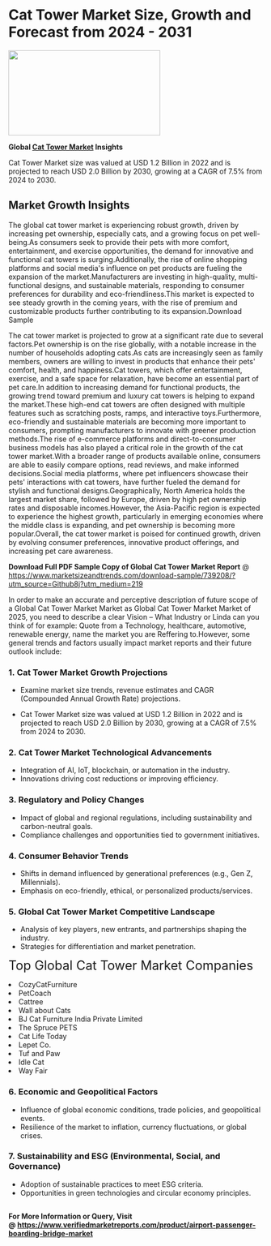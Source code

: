 <H1>Cat Tower Market Size, Growth and Forecast from 2024 - 2031</H1><img class="aligncenter size-medium wp-image-584254" src="https://thirdeyenews.in/wp-content/uploads/2024/09/Global-Market-Research-300x168.jpeg" alt="" width="300" height="168" /><p><strong>Global&nbsp;<a href="https://www.marketsizeandtrends.com/download-sample/739208/?utm_source=Github8j?utm_medium=219">Cat Tower Market</a> Insights</strong></p><p>Cat Tower Market size was valued at USD 1.2 Billion in 2022 and is projected to reach USD 2.0 Billion by 2030, growing at a CAGR of 7.5% from 2024 to 2030.</p><p><h2>Market Growth Insights</h2> <p>The global cat tower market is experiencing robust growth, driven by increasing pet ownership, especially cats, and a growing focus on pet well-being.As consumers seek to provide their pets with more comfort, entertainment, and exercise opportunities, the demand for innovative and functional cat towers is surging.Additionally, the rise of online shopping platforms and social media's influence on pet products are fueling the expansion of the market.Manufacturers are investing in high-quality, multi-functional designs, and sustainable materials, responding to consumer preferences for durability and eco-friendliness.This market is expected to see steady growth in the coming years, with the rise of premium and customizable products further contributing to its expansion.Download Sample</p> <p>The cat tower market is projected to grow at a significant rate due to several factors.Pet ownership is on the rise globally, with a notable increase in the number of households adopting cats.As cats are increasingly seen as family members, owners are willing to invest in products that enhance their pets' comfort, health, and happiness.Cat towers, which offer entertainment, exercise, and a safe space for relaxation, have become an essential part of pet care.In addition to increasing demand for functional products, the growing trend toward premium and luxury cat towers is helping to expand the market.These high-end cat towers are often designed with multiple features such as scratching posts, ramps, and interactive toys.Furthermore, eco-friendly and sustainable materials are becoming more important to consumers, prompting manufacturers to innovate with greener production methods.The rise of e-commerce platforms and direct-to-consumer business models has also played a critical role in the growth of the cat tower market.With a broader range of products available online, consumers are able to easily compare options, read reviews, and make informed decisions.Social media platforms, where pet influencers showcase their pets' interactions with cat towers, have further fueled the demand for stylish and functional designs.Geographically, North America holds the largest market share, followed by Europe, driven by high pet ownership rates and disposable incomes.However, the Asia-Pacific region is expected to experience the highest growth, particularly in emerging economies where the middle class is expanding, and pet ownership is becoming more popular.Overall, the cat tower market is poised for continued growth, driven by evolving consumer preferences, innovative product offerings, and increasing pet care awareness.</p><p><span class=""><strong>Download Full PDF Sample Copy of Global Cat Tower Market Report</strong> @ <a href="https://www.marketsizeandtrends.com/download-sample/739208/?utm_source=Github8j?utm_medium=219" target="_blank">https://www.marketsizeandtrends.com/download-sample/739208/?utm_source=Github8j?utm_medium=219</a></span></p><p>In order to make an accurate and perceptive description of future scope of a Global&nbsp;Cat Tower Market Market as Global&nbsp;Cat Tower Market Market of 2025, you need to describe a clear Vision &ndash; What Industry or Linda can you think of for example: Quote from a Technology, healthcare, automotive, renewable energy, name the market you are Reffering to.However, some general trends and factors usually impact market reports and their future outlook include:</p><h3>1.&nbsp;<strong>Cat Tower Market Growth Projections</strong></h3><ul><li>Examine market size trends, revenue estimates and CAGR (Compounded Annual Growth Rate) projections.</li><li><p>Cat Tower Market size was valued at USD 1.2 Billion in 2022 and is projected to reach USD 2.0 Billion by 2030, growing at a CAGR of 7.5% from 2024 to 2030.</p></li></ul><h3>2.&nbsp;<strong>Cat Tower Market Technological Advancements</strong></h3><ul><li>Integration of AI, IoT, blockchain, or automation in the industry.</li><li>Innovations driving cost reductions or improving efficiency.</li></ul><h3>3.&nbsp;<strong>Regulatory and Policy Changes</strong></h3><ul><li>Impact of global and regional regulations, including sustainability and carbon-neutral goals.</li><li>Compliance challenges and opportunities tied to government initiatives.</li></ul><h3>4.&nbsp;<strong>Consumer Behavior Trends</strong></h3><ul><li>Shifts in demand influenced by generational preferences (e.g., Gen Z, Millennials).</li><li>Emphasis on eco-friendly, ethical, or personalized products/services.</li></ul><h3>5.&nbsp;<strong>Global Cat Tower Market Competitive Landscape</strong></h3><ul><li>Analysis of key players, new entrants, and partnerships shaping the industry.</li><li>Strategies for differentiation and market penetration.</li></ul><p data-pm-slice="1 1 []"><span style="color: inherit; font-family: inherit; font-size: 25px;">Top Global Cat Tower Market Companies</span></p><div class="" data-test-id=""><p><li>CozyCatFurniture</li><li> PetCoach</li><li> Cattree</li><li> Wall about Cats</li><li> BJ Cat Furniture India Private Limited</li><li> The Spruce PETS</li><li> Cat Life Today</li><li> Lepet Co.</li><li> Tuf and Paw</li><li> Idle Cat</li><li> Way Fair</li></p></div><h3>6.&nbsp;<strong>Economic and Geopolitical Factors</strong></h3><ul><li>Influence of global economic conditions, trade policies, and geopolitical events.</li><li>Resilience of the market to inflation, currency fluctuations, or global crises.</li></ul><h3>7.&nbsp;<strong>Sustainability and ESG (Environmental, Social, and Governance)</strong></h3><ul><li>Adoption of sustainable practices to meet ESG criteria.</li><li>Opportunities in green technologies and circular economy principles.</li></ul><h2><strong style="font-size: 14px;">For More Information or Query, Visit @&nbsp;</strong><a style="background-color: #ffffff; font-size: 14px;" href="https://www.marketsizeandtrends.com/report/cat-tower-market/" target="_blank">https://www.verifiedmarketreports.com/product/airport-passenger-boarding-bridge-market</a></h2>